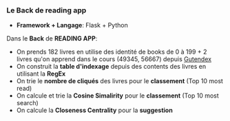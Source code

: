 ### Le Back de reading app

- **Framework + Langage**: Flask + Python

Dans le **Back** de **READING APP**:

- On prends 182 livres en utilise des identité de books de 0 à 199 + 2 livres qu'on apprend dans le cours (49345, 56667) depuis [Gutendex](https://gutendex.com/)
- On construit la **table d'indexage** depuis des contents des livres en utilisant la **RegEx**
- On trie le **nombre de cliqués** des livres pour le **classement** (Top 10 most read)
- On calcule et trie la **Cosine Simalirity** pour le **classement** (Top 10 most search)
- On calcule la **Closeness Centrality** pour la **suggestion**
